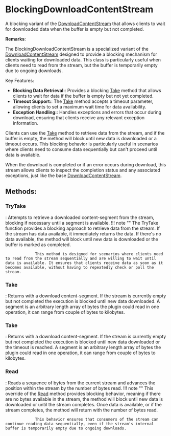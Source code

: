 # BlockingDownloadContentStream

A blocking variant of the [DownloadContentStream](../Response/DownloadContentStream.md) that allows clients to wait for downloaded data when the buffer is empty but not completed. 

**Remarks**:

The BlockingDownloadContentStream is a specialized variant of the [DownloadContentStream](../Response/DownloadContentStream.md) designed to provide a blocking mechanism for clients waiting for downloaded data. This class is particularly useful when clients need to read from the stream, but the buffer is temporarily empty due to ongoing downloads. 

 Key Features: 

- **Blocking Data Retrieval:**: Provides a blocking [Take](../Response/BlockingDownloadContentStream.md#Take) method that allows clients to wait for data if the buffer is empty but not yet completed.
- **Timeout Support:**: The [Take](../Response/BlockingDownloadContentStream.md#Take) method accepts a timeout parameter, allowing clients to set a maximum wait time for data availability.
- **Exception Handling:**: Handles exceptions and errors that occur during download, ensuring that clients receive any relevant exception information.



 Clients can use the [Take](../Response/BlockingDownloadContentStream.md#Take) method to retrieve data from the stream, and if the buffer is empty, the method will block until new data is downloaded or a timeout occurs. This blocking behavior is particularly useful in scenarios where clients need to consume data sequentially but can't proceed until data is available. 

 When the download is completed or if an error occurs during download, this stream allows clients to inspect the completion status and any associated exceptions, just like the base [DownloadContentStream](../Response/DownloadContentStream.md). 


## **Methods**:

### **TryTake**
: Attempts to retrieve a downloaded content-segment from the stream, blocking if necessary until a segment is available. 
	!!! note ""
		The TryTake function provides a blocking approach to retrieve data from the stream. If the stream has data available, it immediately returns the data. If there's no data available, the method will block until new data is downloaded or the buffer is marked as completed. 

				 This method is designed for scenarios where clients need to read from the stream sequentially and are willing to wait until data is available. It ensures that clients receive data as soon as it becomes available, without having to repeatedly check or poll the stream. 


### **Take**
: Returns with a download content-segment. If the stream is currently empty but not completed the execution is blocked until new data downloaded. A segment is an arbitrary length array of bytes the plugin could read in one operation, it can range from couple of bytes to kilobytes. 

### **Take**
: Returns with a download content-segment. If the stream is currently empty but not completed the execution is blocked until new data downloaded or the timeout is reached. A segment is an arbitrary length array of bytes the plugin could read in one operation, it can range from couple of bytes to kilobytes. 

### **Read**
: Reads a sequence of bytes from the current stream and advances the position within the stream by the number of bytes read. 
	!!! note ""
		This override of the [Read](../Response/BlockingDownloadContentStream.md#Read)		 method provides blocking behavior, meaning if there are no bytes available in the stream, the method will block until new data is downloaded or until the stream completes. Once data is available, or if the stream completes, the method will return with the number of bytes read. 

				 This behavior ensures that consumers of the stream can continue reading data sequentially, even if the stream's internal buffer is temporarily empty due to ongoing downloads. 

